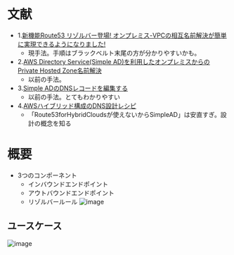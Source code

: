 # 文献
- 1.[新機能Route53 リゾルバー登場! オンプレミス-VPCの相互名前解決が簡単に実現できるようになりました!](https://dev.classmethod.jp/articles/route53-resolver/)
  - 現手法。手順はブラックベルト末尾の方が分かりやすいかも。
- 2.[AWS Directory Service(Simple AD)を利用したオンプレミスからのPrivate Hosted Zone名前解決](https://dev.classmethod.jp/articles/private-dns-forwarder-by-simple-ad/)
  - 以前の手法。
- 3.[Simple ADのDNSレコードを編集する](https://dev.classmethod.jp/articles/edit-simple-ad-dns-record/)
  - 以前の手法。とてもわかりやすい
- 4.[AWSハイブリッド構成のDNS設計レシピ](https://dev.classmethod.jp/articles/aws-hybrid-cloud-dns-designs/)
  - 「Route53forHybridCloudsが使えないからSimpleAD」は安直すぎ。設計の概念を知る  

# 概要
- 3つのコンポーネント
  - インバウンドエンドポイント
  - アウトバウンドエンドポイント
  - リゾルバールール
![image](https://user-images.githubusercontent.com/60077121/102027269-51dad380-3de6-11eb-88aa-36873a289b32.png)

## ユースケース
![image](https://user-images.githubusercontent.com/60077121/102027524-14774580-3de8-11eb-8d6e-32796981df08.png)
